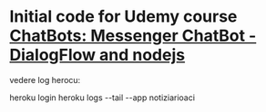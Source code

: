 # Initial code for Udemy course [ChatBots: Messenger ChatBot - DialogFlow and nodejs](https://www.udemy.com/chatbots/?couponCode=GITHUB)


vedere log herocu: 

heroku login
heroku logs --tail --app notiziarioaci

